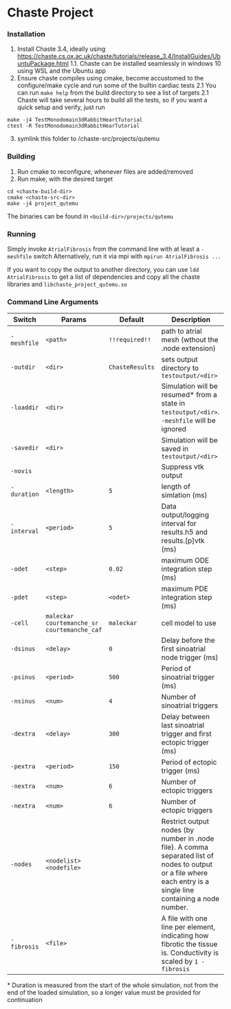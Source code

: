# Chaste Project
### Installation
1. Install Chaste 3.4, ideally using https://chaste.cs.ox.ac.uk/chaste/tutorials/release_3.4/InstallGuides/UbuntuPackage.html
1.1. Chaste can be installed seamlessly in windows 10 using WSL and the Ubuntu app
2. Ensure chaste compiles using cmake, become accustomed to the configure/make cycle and run some of the builtin cardiac tests
2.1 You can run `make help` from the build directory to see a list of targets
2.1 Chaste will take several hours to build all the tests, so if you want a quick setup and verify, just run  
```
make -j4 TestMonodomain3dRabbitHeartTutorial
ctest -R TestMonodomain3dRabbitHearTutorial
```
3. symlink this folder to /chaste-src/projects/qutemu

### Building
1. Run cmake to reconfigure, whenever files are added/removed
2. Run make, with the desired target
```
cd <chaste-build-dir>
cmake <chaste-src-dir>
make -j4 project_qutemu
```
The binaries can be found in `<build-dir>/projects/qutemu`

### Running
Simply invoke `AtrialFibrosis` from the command line with at least a `-meshfile` switch
Alternatively, run it via mpi with `mpirun AtrialFibrosis ...`

If you want to copy the output to another directory, you can use `ldd AtrialFibrosis` to get a list of dependencies and copy all the chaste libraries and `libchaste_project_qutemu.so`


### Command Line Arguments
| Switch | Params | Default | Description |
| - | - | - | - |
| `-meshfile` | `<path>` | `!!required!!` | path to atrial mesh (wthout the .node extension)
| `-outdir` | `<dir>` | `ChasteResults` | sets output directory to `testoutput/<dir>`
| `-loaddir` | `<dir>` |  | Simulation will be resumed* from a state in `testoutput/<dir>`. `-meshfile` will be ignored
| `-savedir` | `<dir>` |  | Simulation will be saved in `testoutput/<dir>`
| `-novis` ||| Suppress vtk output
| `-duration` | `<length>` | `5` | length of simlation (ms) |
| `-interval` | `<period>` | `5` | Data output/logging interval for results.h5 and results.[p]vtk (ms) |
| `-odet` | `<step>` | `0.02` | maximum ODE integration step (ms) |
| `-pdet` | `<step>` | `<odet>` | maximum PDE integration step (ms) |
| `-cell` | `maleckar`<br>`courtemanche_sr`<br>`courtemanche_caf` | `maleckar` | cell model to use |
| `-dsinus` | `<delay>` | `0` | Delay before the first sinoatrial node trigger (ms) |
| `-psinus` | `<period>` | `500` | Period of sinoatrial trigger (ms) |
| `-nsinus` | `<num>` | `4` | Number of sinoatrial triggers  |
| `-dextra` | `<delay>` | `300` | Delay between last sinoatrial trigger and first ectopic trigger (ms) |
| `-pextra` | `<period>` | `150` | Period of ectopic trigger (ms) |
| `-nextra` | `<num>` | `6` | Number of ectopic triggers  |
| `-nextra` | `<num>` | `6` | Number of ectopic triggers  |
| `-nodes` | `<nodelist>`<br>`<nodefile>` || Restrict output nodes (by number in .node file). A comma separated list of nodes to output or a file where each entry is a single line containing a node number. 
| `-fibrosis` | `<file>` || A file with one line per element, indicating how fibrotic the tissue is. Conductivity is scaled by `1 - fibrosis`

\* Duration is measured from the start of the whole simulation, not from the end of the loaded simulation, so a longer value must be provided for continuation
